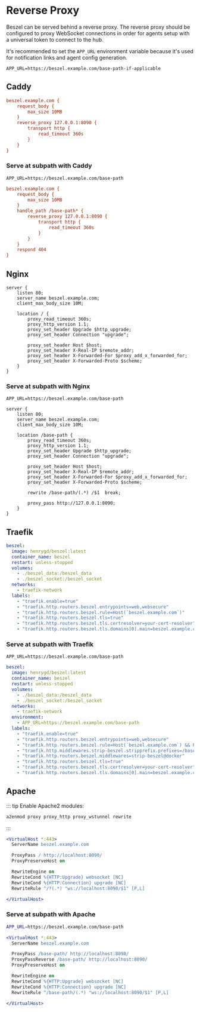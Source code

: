 # Reverse Proxy

Beszel can be served behind a reverse proxy. The reverse proxy should be configured to proxy WebSocket connections in order for agents setup with a universal token to connect to the hub.

It's recommended to set the `APP_URL` environment variable because it's used for notification links and agent config generation.

```dotenv
APP_URL=https://beszel.example.com/base-path-if-applicable
```

## Caddy

```ini
beszel.example.com {
	request_body {
		max_size 10MB
	}
	reverse_proxy 127.0.0.1:8090 {
		transport http {
			read_timeout 360s
		}
	}
}
```

### Serve at subpath with Caddy

```dotenv
APP_URL=https://beszel.example.com/base-path
```

```ini
beszel.example.com {
	request_body {
		max_size 10MB
	}
	handle_path /base-path* {
		reverse_proxy 127.0.0.1:8090 {
			transport http {
				read_timeout 360s
			}
		}
	}
	respond 404
}
```

## Nginx

```nginx
server {
	listen 80;
	server_name beszel.example.com;
	client_max_body_size 10M;

	location / {
		proxy_read_timeout 360s;
		proxy_http_version 1.1;
		proxy_set_header Upgrade $http_upgrade;
		proxy_set_header Connection "upgrade";

		proxy_set_header Host $host;
		proxy_set_header X-Real-IP $remote_addr;
		proxy_set_header X-Forwarded-For $proxy_add_x_forwarded_for;
		proxy_set_header X-Forwarded-Proto $scheme;
	}
}
```

### Serve at subpath with Nginx

```dotenv
APP_URL=https://beszel.example.com/base-path
```

```nginx
server {
	listen 80;
	server_name beszel.example.com;
	client_max_body_size 10M;

	location /base-path {
		proxy_read_timeout 360s;
		proxy_http_version 1.1;
		proxy_set_header Upgrade $http_upgrade;
		proxy_set_header Connection "upgrade";

		proxy_set_header Host $host;
		proxy_set_header X-Real-IP $remote_addr;
		proxy_set_header X-Forwarded-For $proxy_add_x_forwarded_for;
		proxy_set_header X-Forwarded-Proto $scheme;

		rewrite /base-path/(.*) /$1  break;

		proxy_pass http://127.0.0.1:8090;
	}
}
```

## Traefik

```yaml
beszel:
  image: henrygd/beszel:latest
  container_name: beszel
  restart: unless-stopped
  volumes:
    - ./beszel_data:/beszel_data
    - ./beszel_socket:/beszel_socket
  networks:
    - traefik-network
  labels:
    - "traefik.enable=true"
    - "traefik.http.routers.beszel.entrypoints=web,websecure"
    - "traefik.http.routers.beszel.rule=Host(`beszel.example.com`)"
    - "traefik.http.routers.beszel.tls=true"
    - "traefik.http.routers.beszel.tls.certresolver=your-cert-resolver"
    - "traefik.http.routers.beszel.tls.domains[0].main=beszel.example.com"
```

### Serve at subpath with Traefik

```dotenv
APP_URL=https://beszel.example.com/base-path
```

```yaml
beszel:
  image: henrygd/beszel:latest
  container_name: beszel
  restart: unless-stopped
  volumes:
    - ./beszel_data:/beszel_data
    - ./beszel_socket:/beszel_socket
  networks:
    - traefik-network
  environment:
    - APP_URL=https://beszel.example.com/base-path
  labels:
    - "traefik.enable=true"
    - "traefik.http.routers.beszel.entrypoints=web,websecure"
    - "traefik.http.routers.beszel.rule=Host(`beszel.example.com`) && PathPrefix(`/base-path`)"
    - "traefik.http.middlewares.strip-beszel.stripprefix.prefixes=/base-path"
    - "traefik.http.routers.beszel.middlewares=strip-beszel@docker"
    - "traefik.http.routers.beszel.tls=true"
    - "traefik.http.routers.beszel.tls.certresolver=your-cert-resolver"
    - "traefik.http.routers.beszel.tls.domains[0].main=beszel.example.com"
```

## Apache

::: tip Enable Apache2 modules:

```bash
a2enmod proxy proxy_http proxy_wstunnel rewrite
```

:::

```apache
<VirtualHost *:443>
  ServerName beszel.example.com

  ProxyPass / http://localhost:8090/
  ProxyPreserveHost on

  RewriteEngine on
  RewriteCond %{HTTP:Upgrade} websocket [NC]
  RewriteCond %{HTTP:Connection} upgrade [NC]
  RewriteRule ^/?(.*) "ws://localhost:8090/$1" [P,L]

</VirtualHost>
```

### Serve at subpath with Apache

```bash
APP_URL=https://beszel.example.com/base-path
```

```apache
<VirtualHost *:443>
  ServerName beszel.example.com

  ProxyPass /base-path/ http://localhost:8090/
  ProxyPassReverse /base-path/ http://localhost:8090/
  ProxyPreserveHost on

  RewriteEngine on
  RewriteCond %{HTTP:Upgrade} websocket [NC]
  RewriteCond %{HTTP:Connection} upgrade [NC]
  RewriteRule ^/base-path/(.*) "ws://localhost:8090/$1" [P,L]

</VirtualHost>
```
